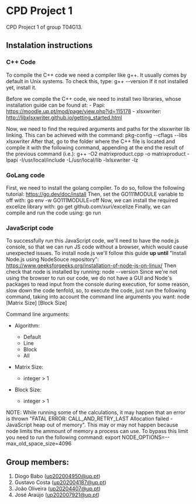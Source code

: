 # CPD Project 1

CPD Project 1 of group T04G13.

## Instalation instructions

### C++ Code

To compile the C++ code we need a compiler like g++. It usually comes by default in Unix systems. To check this, type: g++ --version
If it not installed yet, install it.

Before we compile the C++ code, we need to install two libraries, whose installation guide can be found at:
    - Papi: https://moodle.up.pt/mod/page/view.php?id=115178
    - xlsxwriter: http://libxlsxwriter.github.io/getting_started.html

Now, we need to find the required arguments and paths for the xlsxwriter lib linking. This can be achieved with the command: pkg-config --cflags --libs xlsxwriter
After that, go to the folder where the C++ file is located and compile it with the following command, appending at the end the result of the previous command (i.e.): g++ -O2 matrixproduct.cpp -o matrixproduct -lpapi -I/usr/local/include -L/usr/local/lib -lxlsxwriter -lz

### GoLang code

First, we need to install the golang compiler. To do so, follow the following tutorial: https://go.dev/doc/install
Then, set the GO111MODULE variable to off with: go env -w GO111MODULE=off 
Now, we can install the required excelize library with: go get github.com/xuri/excelize
Finally, we can compile and run the code using: go run <path to code>

### JavaScript code

To successfully run this JavaScript code, we'll need to have the node.js console, so that we can run JS code without a browser, which would cause unexpected issues.
To install node.js we'll follow this guide **up until** "Install Node.js using NodeSouce repository": https://www.geeksforgeeks.org/installation-of-node-js-on-linux/
Then check that node is installed by running: node --version
Since we're not using the browser to run our code, we do not have a GUI and Node's packages to read input from the console during execution, for some reason, slow down the code tenfold, so, to execute the code, just run the following command, taking into account the command line arguments you want: node <path to code> <algorithm> [Matrix Size] [Block Size]

Command line arguments:

- Algorithm:
    - Default
    - Line
    - Block
    - All

- Matrix Size:
    - integer > 1

- Block Size:
    - integer > 1

NOTE: While running some of the calculations, it may happen that an error is thrown "FATAL ERROR: CALL_AND_RETRY_LAST Allocation failed - JavaScript heap out of memory". This may or may not happen because node limits the ammount of memory a process can use. To bypass this limit you need to run the following command: export NODE_OPTIONS=--max_old_space_size=4096

## Group members:

1. Diogo Babo (up202004950@up.pt)
2. Gustavo Costa (up202004187@up.pt)
3. João Oliveira (up20204407@up.pt)
4. José Araújo (up202007921@up.pt)
